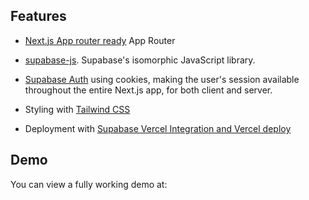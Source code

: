 ## Features

- [Next.js App router ready](https://nextjs.org) App Router

- [supabase-js](https://supabase.com/docs/reference/javascript). Supabase's
  isomorphic JavaScript library.
- [Supabase Auth](https://supabase.com/auth) using cookies, making the user's session available throughout the entire Next.js app, for both client and server.
- Styling with [Tailwind CSS](https://tailwindcss.com)
- Deployment with [Supabase Vercel Integration and Vercel deploy](#deploy-your-own)

## Demo

You can view a fully working demo at: 